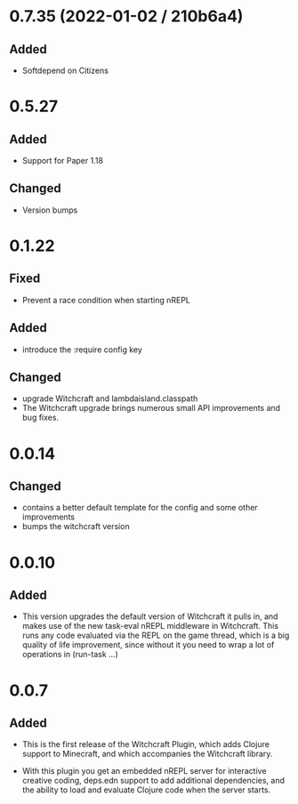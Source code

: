 # 0.7.35 (2022-01-02 / 210b6a4)

## Added

- Softdepend on Citizens

# 0.5.27

## Added

- Support for Paper 1.18

## Changed

- Version bumps

# 0.1.22

## Fixed

- Prevent a race condition when starting nREPL

## Added

- introduce the :require config key

## Changed

- upgrade Witchcraft and lambdaisland.classpath
- The Witchcraft upgrade brings numerous small API improvements and bug fixes.

# 0.0.14

## Changed

- contains a better default template for the config and some other improvements
- bumps the witchcraft version

# 0.0.10

## Added

- This version upgrades the default version of Witchcraft it pulls in, and makes
  use of the new task-eval nREPL middleware in Witchcraft. This runs any code
  evaluated via the REPL on the game thread, which is a big quality of life
  improvement, since without it you need to wrap a lot of operations in (run-task
  ...)

# 0.0.7

## Added

- This is the first release of the Witchcraft Plugin, which adds Clojure support
  to Minecraft, and which accompanies the Witchcraft library.
  
- With this plugin you get an embedded nREPL server for interactive creative
  coding, deps.edn support to add additional dependencies, and the ability to load
  and evaluate Clojure code when the server starts.